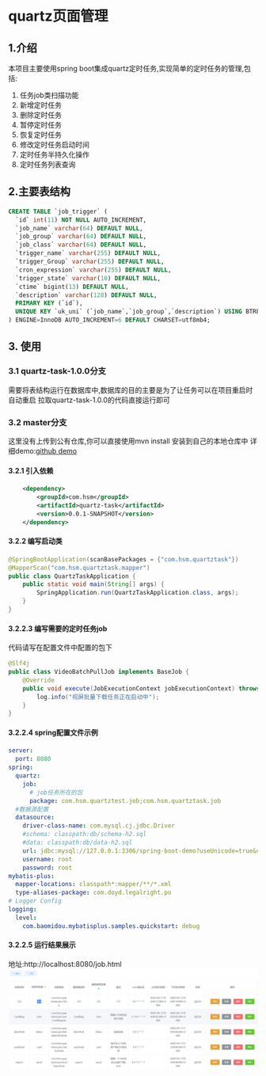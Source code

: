 # quartz页面管理
## 1.介绍
本项目主要使用spring boot集成quartz定时任务,实现简单的定时任务的管理,包括:
1. 任务job类扫描功能
2. 新增定时任务
3. 删除定时任务
4. 暂停定时任务
5. 恢复定时任务
6. 修改定时任务启动时间
7. 定时任务半持久化操作
8. 定时任务列表查询

## 2.主要表结构
```sql
CREATE TABLE `job_trigger` (
  `id` int(11) NOT NULL AUTO_INCREMENT,
  `job_name` varchar(64) DEFAULT NULL,
  `job_group` varchar(64) DEFAULT NULL,
  `job_class` varchar(64) DEFAULT NULL,
  `trigger_name` varchar(255) DEFAULT NULL,
  `trigger_Group` varchar(255) DEFAULT NULL,
  `cron_expression` varchar(255) DEFAULT NULL,
  `trigger_state` varchar(10) DEFAULT NULL,
  `ctime` bigint(13) DEFAULT NULL,
  `description` varchar(128) DEFAULT NULL,
  PRIMARY KEY (`id`),
  UNIQUE KEY `uk_uni` (`job_name`,`job_group`,`description`) USING BTREE
) ENGINE=InnoDB AUTO_INCREMENT=6 DEFAULT CHARSET=utf8mb4;
```
## 3. 使用
### 3.1 quartz-task-1.0.0分支
需要将表结构运行在数据库中,数据库的目的主要是为了让任务可以在项目重启时自动重启
拉取quartz-task-1.0.0的代码直接运行即可
### 3.2 master分支
这里没有上传到公有仓库,你可以直接使用mvn install 安装到自己的本地仓库中
详细demo:[github demo](https://github.com/Steven-hsm/learnexample/tree/master/quart-test)
#### 3.2.1 引入依赖
```xml
    <dependency>
        <groupId>com.hsm</groupId>
        <artifactId>quartz-task</artifactId>
        <version>0.0.1-SNAPSHOT</version>
    </dependency>
```
#### 3.2.2 编写启动类
```java
@SpringBootApplication(scanBasePackages = {"com.hsm.quartztask"})
@MapperScan("com.hsm.quartztask.mapper")
public class QuartzTaskApplication {
    public static void main(String[] args) {
        SpringApplication.run(QuartzTaskApplication.class, args);
    }
}
```
#### 3.2.2.3 编写需要的定时任务job
代码请写在配置文件中配置的包下
```java
@Slf4j
public class VideoBatchPullJob implements BaseJob {
    @Override
    public void execute(JobExecutionContext jobExecutionContext) throws JobExecutionException {
        log.info("视屏批量下载任务正在启动中");
    }
}
```
#### 3.2.2.4 spring配置文件示例
```yaml
server:
  port: 8080
spring:
  quartz:
    job:
      # job任务所在的包
      package: com.hsm.quartztest.job;com.hsm.quartztask.job
  #数据源配置
  datasource:
    driver-class-name: com.mysql.cj.jdbc.Driver
    #schema: classpath:db/schema-h2.sql
    #data: classpath:db/data-h2.sql
    url: jdbc:mysql://127.0.0.1:3306/spring-boot-demo?useUnicode=true&characterEncoding=utf8&useSSL=false&allowPublicKeyRetrieval=true&serverTimezone=UTC
    username: root
    password: root
mybatis-plus:
  mapper-locations: classpath*:mapper/**/*.xml
  type-aliases-package: com.doyd.legalright.po
# Logger Config
logging:
  level:
    com.baomidou.mybatisplus.samples.quickstart: debug
```
#### 3.2.2.5 运行结果展示
地址:http://localhost:8080/job.html
![结果展示](./images/运行结果.png)


